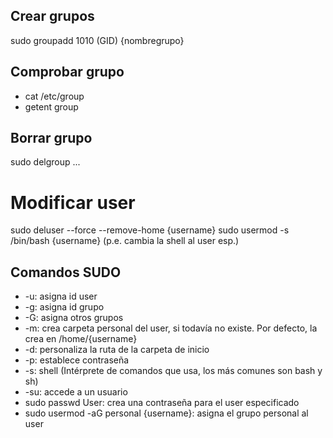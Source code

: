 ## Crear grupos
sudo groupadd 1010 (GID) {nombregrupo}

## Comprobar grupo
* cat /etc/group
* getent group

## Borrar grupo
sudo delgroup ...

# Modificar user
sudo deluser --force --remove-home {username}
sudo usermod -s /bin/bash {username} (p.e. cambia la shell al user esp.)

## Comandos SUDO
* -u: asigna id user
* -g: asigna id grupo
* -G: asigna otros grupos
* -m: crea carpeta personal del user, si todavía no existe. Por defecto, la crea en /home/{username}
* -d: personaliza la ruta de la carpeta de inicio
* -p: establece contraseña
* -s: shell (Intérprete de comandos que usa, los más comunes son bash y sh)
* -su: accede a un usuario
* sudo passwd User: crea una contraseña para el user especificado
* sudo usermod -aG personal {username}: asigna el grupo personal al user
